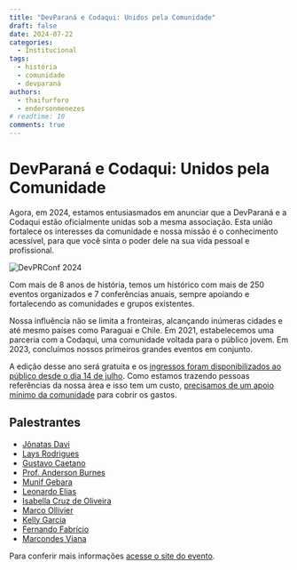 ```yaml
---
title: "DevParaná e Codaqui: Unidos pela Comunidade"
draft: false 
date: 2024-07-22
categories:
  - Institucional
tags:
  - história
  - comunidade
  - devparaná
authors:
  - thaifurforo
  - endersonmenezes
# readtime: 10
comments: true
---
```


# DevParaná e Codaqui: Unidos pela Comunidade

Agora, em 2024, estamos entusiasmados em anunciar que a DevParaná e a Codaqui estão oficialmente unidas sob a mesma associação. Esta união fortalece os interesses da comunidade e nossa missão é o conhecimento acessível, para que você sinta o poder dele na sua vida pessoal e profissional.

![DevPRConf 2024](img/2024_07_22_devconf_2024/devconf2024.png)

<!-- more -->

Com mais de 8 anos de história, temos um histórico com mais de 250 eventos organizados e 7 conferências anuais, sempre apoiando e fortalecendo as comunidades e grupos existentes.

Nossa influência não se limita a fronteiras, alcançando inúmeras cidades e até mesmo países como Paraguai e Chile. Em 2021, estabelecemos uma parceria com a Codaqui, uma comunidade voltada para o público jovem. Em 2023, concluímos nossos primeiros grandes eventos em conjunto.

A edição desse ano será gratuita e os [ingressos foram disponibilizados ao público desde o dia 14 de julho](https://devpr24.eventbrite.com/). Como estamos trazendo pessoas referências da nossa área e isso tem um custo, [precisamos de um apoio mínimo da comunidade](https://apoia.se/devpr) para cobrir os gastos.

## Palestrantes

- [Jônatas Davi](https://www.linkedin.com/in/jonatasdp)
- [Lays Rodrigues](https://www.linkedin.com/in/laysrodrigues147/)
- [Gustavo Caetano](https://www.linkedin.com/in/oguscaetano)
- [Prof. Anderson Burnes](https://linkedin.com/in/profburnes)
- [Munif Gebara](https://github.com/munifgebara)
- [Leonardo Elias](https://www.linkedin.com/in/leonardo-elias-6376b824)
- [Isabella Cruz de Oliveira](https://www.linkedin.com/in/isabella-cruz-de-oliveira-b761b7233)
- [Marco Ollivier](http://linkedin.com/in/marcopollivier)
- [Kelly Garcia](https://www.linkedin.com/in/rmgkelly)
- [Fernando Fabrício](https://www.linkedin.com/in/ferfabricio)
- [Marcondes Viana](https://www.linkedin.com/in/vianamjr)

Para conferir mais informações [acesse o site do evento](https://devpr.org).